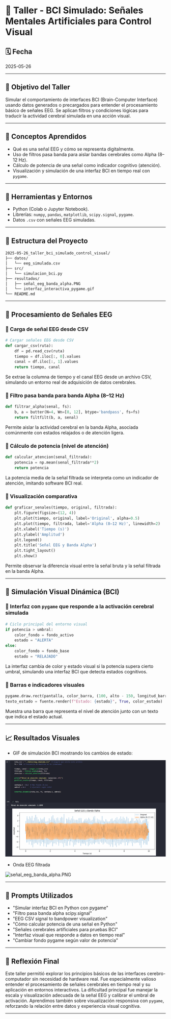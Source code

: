 # 🧪 Taller - BCI Simulado: Señales Mentales Artificiales para Control Visual

## 🗓️ Fecha

2025-05-26

---

## 🎯 Objetivo del Taller

Simular el comportamiento de interfaces BCI (Brain-Computer Interface) usando datos generados o precargados para entender el procesamiento básico de señales EEG. Se aplican filtros y condiciones lógicas para traducir la actividad cerebral simulada en una acción visual.

---

## 🧠 Conceptos Aprendidos

* Qué es una señal EEG y cómo se representa digitalmente.
* Uso de filtros pasa banda para aislar bandas cerebrales como Alpha (8–12 Hz).
* Cálculo de potencia de una señal como indicador cognitivo (atención).
* Visualización y simulación de una interfaz BCI en tiempo real con `pygame`.

---

## 🔧 Herramientas y Entornos

* Python (Colab o Jupyter Notebook).
* Librerías: `numpy`, `pandas`, `matplotlib`, `scipy.signal`, `pygame`.
* Datos `.csv` con señales EEG simuladas.

---

## 📁 Estructura del Proyecto

```
2025-05-26_taller_bci_simulado_control_visual/
├── datos/
│   └── eeg_simulada.csv
├── src/
│   └── simulacion_bci.py
├── resultados/
│   ├── señal_eeg_banda_alpha.PNG
│   └── interfaz_interactiva_pygame.gif
└── README.md
```

---

## 🧠 Procesamiento de Señales EEG

### 🔹 Carga de señal EEG desde CSV

```python
# Cargar señales EEG desde CSV
def cargar_csv(ruta):
    df = pd.read_csv(ruta)
    tiempo = df.iloc[:, 0].values
    canal = df.iloc[:, 1].values
    return tiempo, canal
```

Se extrae la columna de tiempo y el canal EEG desde un archivo CSV, simulando un entorno real de adquisición de datos cerebrales.

### 🔹 Filtro pasa banda para banda Alpha (8–12 Hz)

```python
def filtrar_alpha(senal, fs):
    b, a = butter(N=4, Wn=[8, 12], btype='bandpass', fs=fs)
    return filtfilt(b, a, senal)
```

Permite aislar la actividad cerebral en la banda Alpha, asociada comúnmente con estados relajados o de atención ligera.

### 🔹 Cálculo de potencia (nivel de atención)

```python
def calcular_atencion(senal_filtrada):
    potencia = np.mean(senal_filtrada**2)
    return potencia
```

La potencia media de la señal filtrada se interpreta como un indicador de atención, imitando software BCI real.

### 🔹 Visualización comparativa

```python
def graficar_senales(tiempo, original, filtrada):
    plt.figure(figsize=(12, 4))
    plt.plot(tiempo, original, label='Original', alpha=0.5)
    plt.plot(tiempo, filtrada, label='Alpha (8–12 Hz)', linewidth=2)
    plt.xlabel('Tiempo (s)')
    plt.ylabel('Amplitud')
    plt.legend()
    plt.title('Señal EEG y Banda Alpha')
    plt.tight_layout()
    plt.show()
```

Permite observar la diferencia visual entre la señal bruta y la señal filtrada en la banda Alpha.

---

## 🧠 Simulación Visual Dinámica (BCI)

### 🔹 Interfaz con `pygame` que responde a la activación cerebral simulada

```python
# Ciclo principal del entorno visual
if potencia > umbral:
    color_fondo = fondo_activo
    estado = "ALERTA"
else:
    color_fondo = fondo_base
    estado = "RELAJADO"
```

La interfaz cambia de color y estado visual si la potencia supera cierto umbral, simulando una interfaz BCI que detecta estados cognitivos.

### 🔹 Barras e indicadores visuales

```python
pygame.draw.rect(pantalla, color_barra, (100, alto - 150, longitud_barra, 40))
texto_estado = fuente.render(f"Estado: {estado}", True, color_estado)
```

Muestra una barra que representa el nivel de atención junto con un texto que indica el estado actual.

---

## 📈 Resultados Visuales

* GIF de simulación BCI mostrando los cambios de estado:

![interfaz_interactiva_pygame.gif](resultados/interfaz_interactiva_pygame.gif)

* Onda EEG filtrada

![señal_eeg_banda_alpha.PNG](resultados/señal_eeg_banda_alpha.PNG)

---

## 🔎 Prompts Utilizados

* "Simular interfaz BCI en Python con pygame"
* "Filtro pasa banda alpha scipy.signal"
* "EEG CSV signal to bandpower visualization"
* "Cómo calcular potencia de una señal en Python"
* "Señales cerebrales artificiales para pruebas BCI"
* "Interfaz visual que responde a datos en tiempo real"
* "Cambiar fondo pygame según valor de potencia"

---

## 💬 Reflexión Final

Este taller permitió explorar los principios básicos de las interfaces cerebro-computador sin necesidad de hardware real. Fue especialmente valioso entender el procesamiento de señales cerebrales en tiempo real y su aplicación en entornos interactivos. La dificultad principal fue manejar la escala y visualización adecuada de la señal EEG y calibrar el umbral de activación. Aprendimos también sobre visualización responsiva con `pygame`, reforzando la relación entre datos y experiencia visual cognitiva.

---
